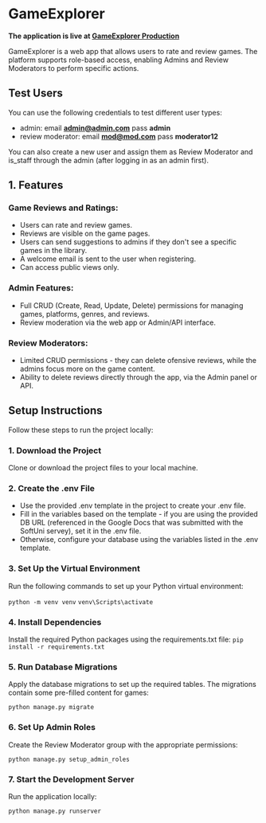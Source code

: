 # GameExplorer

**The application is live at [GameExplorer Production](https://gameexplorer-production-5b9c.up.railway.app/)**


GameExplorer is a web app that allows users to rate and review games. The platform supports role-based access, enabling Admins and Review Moderators to perform specific actions. 

## Test Users
You can use the following credentials to test different user types:
- admin: email **admin@admin.com** pass **admin**
- review moderator: email **mod@mod.com** pass **moderator12**

You can also create a new user and assign them as Review Moderator and is_staff through the admin (after logging in as an admin first).

## 1. Features
### Game Reviews and Ratings:
- Users can rate and review games.
- Reviews are visible on the game pages.
- Users can send suggestions to admins if they don't see a specific games in the library.
- A welcome email is sent to the user when registering.
- Can access public views only.
### Admin Features:
- Full CRUD (Create, Read, Update, Delete) permissions for managing games, platforms, genres, and reviews.
- Review moderation via the web app or Admin/API interface.
### Review Moderators:
- Limited CRUD permissions - they can delete ofensive reviews, while the admins focus more on the game content.
- Ability to delete reviews directly through the app, via the Admin panel or API.


## Setup Instructions
Follow these steps to run the project locally:

### 1. Download the Project
Clone or download the project files to your local machine.

### 2. Create the .env File
- Use the provided .env template in the project to create your .env file.
- Fill in the variables based on the template - if you are using the provided DB URL (referenced in the Google Docs that was submitted with the SoftUni servey), set it in the .env file.
- Otherwise, configure your database using the variables listed in the .env template.
### 3. Set Up the Virtual Environment
Run the following commands to set up your Python virtual environment:

```python -m venv venv```
``` venv\Scripts\activate ```

### 4. Install Dependencies
Install the required Python packages using the requirements.txt file:
```pip install -r requirements.txt```

### 5. Run Database Migrations
Apply the database migrations to set up the required tables. The migrations contain some pre-filled content for games:

```python manage.py migrate```

### 6. Set Up Admin Roles
Create the Review Moderator group with the appropriate permissions:


```python manage.py setup_admin_roles```

### 7. Start the Development Server
Run the application locally:

```python manage.py runserver```
